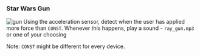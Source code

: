 ### Star Wars Gun
![gun](http://img4.wikia.nocookie.net/__cb20070424173851/starwars/images/a/af/GunOfCommand.jpg)
Using the acceleration sensor, detect when the user has applied more force than `CONST`.
Whenever this happens, play a sound - `ray_gun.mp3` or one of your choosing

Note: `CONST` might be different for every device.


